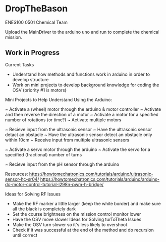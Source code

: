 # DropTheBason
ENES100 0501 Chemical Team

Upload the MainDriver to the arduino uno and run to complete the chemical mission.

## Work in Progress

Current Tasks
- Understand how methods and functions work in arduino in order to develop structure
- Work on mini projects to develop background knowledge for coding the OSV (priority #1 is motors)

Mini Projects to Help Understand Using the Arduino:

  ~ Activate a (wheel) motor through the arduino & motor controller
  ~ Activate and then reverse the direction of a motor
  ~ Activate a motor for a specified number of rotations (or time?)
  ~ Activate multiple motors

  ~ Recieve input from the ultrasonic sensor
  ~ Have the ultrasonic sensor detact an obstacle
  ~ Have the ultrasonic sensor detect an obstacle only within 10cm
  ~ Receive input from multiple ultrasonic sensors

  ~ Activate a servo motor through the arduino
  ~ Activate the servo for a specified (fractional) number of turns
  
  ~ Recieve input from the pH sensor through the arduino

Resources:
https://howtomechatronics.com/tutorials/arduino/ultrasonic-sensor-hc-sr04/
https://howtomechatronics.com/tutorials/arduino/arduino-dc-motor-control-tutorial-l298n-pwm-h-bridge/


Ideas for Solving RF Issues
- Make the RF marker a little larger (keep the white border) and make sure all the black is completely dark
- Set the course brightness on the mission control monitor lower
- Have the OSV move slower
Ideas for Solving turToTheta Issues
- Make the OSV turn slower so it's less likely to overshoot
- Check if it was successful at the end of the method and do recursion until correct
